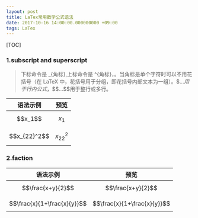 ```yaml
---
layout: post
title: LaTex常用数学公式语法
date: 2017-10-16 14:00:00.000000000 +09:00
tags: LaTex
---
```


[TOC]

### 1.subscript and superscript

> 下标命令是 _{角标},上标命令是 ^{角标}，。当角标是单个字符时可以不用花括号（在 LaTeX 中，花括号用于分组，即花括号内部文本为一组）。\$…$用于行内公式，\$\$$…$$用于整行或多行。

|      语法示例      |      预览      |
| :------------: | :----------: |
|   \$\$x_1$$    |   $$x_1$$    |
| \$\$x_{22}^2$$ | $$x_{22}^2$$ |

### 2.faction

|             语法示例              |             预览              |
| :---------------------------: | :-------------------------: |
|      \$\$\frac{x+y}{2}$$      |      $$\frac{x+y}{2}$$      |
| \$\$\frac{x}{1+\frac{x}{y}}$$ | $$\frac{x}{1+\frac{x}{y}}$$ |

